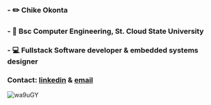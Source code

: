 ### - :pencil2: Chike Okonta
### - :school: Bsc Computer Engineering, St. Cloud State University
### - 💻 Fullstack Software developer & embedded systems designer
### Contact: [linkedin](https://www.linkedin.com/in/chike-okonta/) & [email](cfred.okonta@gmail.com)


<!--
**see-k/see-k** is a ✨ _special_ ✨ repository because its `README.md` (this file) appears on your GitHub profile.

Here are some ideas to get you started:

- 🔭 I’m currently working on ... becoming great again
- 🌱 I’m currently learning ...
- 👯 I’m looking to collaborate on ...
- 🤔 I’m looking for help with ...
- 💬 Ask me about ...
- 📫 How to reach me: ...
- 😄 Pronouns: ...
- ⚡ Fun fact: ...
-->
![wa9uGY](https://user-images.githubusercontent.com/40407778/111215074-b43b9f80-85a0-11eb-96a1-dad07d83e2b0.jpg)
